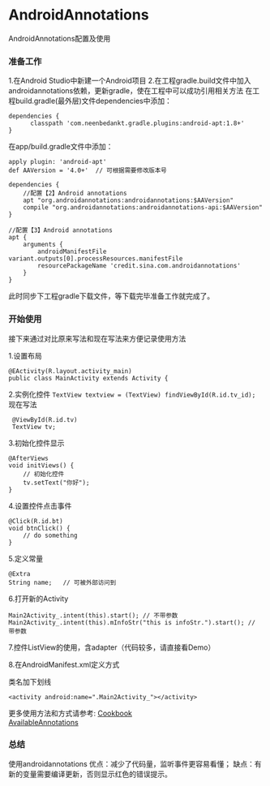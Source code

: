 # AndroidAnnotations
AndroidAnnotations配置及使用

### 准备工作

1.在Android Studio中新建一个Android项目
2.在工程gradle.build文件中加入androidannotations依赖，更新gradle，使在工程中可以成功引用相关方法
在工程build.gradle(最外层)文件dependencies中添加：

```
dependencies {
      classpath 'com.neenbedankt.gradle.plugins:android-apt:1.8+'
}
```

在app/build.gradle文件中添加：

```
apply plugin: 'android-apt'
def AAVersion = '4.0+'  // 可根据需要修改版本号

dependencies {
    //配置【2】Android annotations
    apt "org.androidannotations:androidannotations:$AAVersion"
    compile "org.androidannotations:androidannotations-api:$AAVersion"
}

//配置【3】Android annotations
apt {
    arguments {
        androidManifestFile variant.outputs[0].processResources.manifestFile
        resourcePackageName 'credit.sina.com.androidannotations'
    }
}
```

此时同步下工程gradle下载文件，等下载完毕准备工作就完成了。

### 开始使用

接下来通过对比原来写法和现在写法来方便记录使用方法

1.设置布局

```
@EActivity(R.layout.activity_main)
public class MainActivity extends Activity {

```

2.实例化控件
`TextView textview = (TextView) findViewById(R.id.tv_id);`  
现在写法

```
 @ViewById(R.id.tv)
 TextView tv;
```

3.初始化控件显示

```
@AfterViews
void initViews() {
    // 初始化控件
    tv.setText("你好");
}
```

4.设置控件点击事件

```
@Click(R.id.bt)
void btnClick() {
    // do something
}
```

5.定义常量

```
@Extra
String name;   // 可被外部访问到
```

6.打开新的Activity

```
Main2Activity_.intent(this).start(); // 不带参数
Main2Activity_.intent(this).mInfoStr("this is infoStr.").start(); // 带参数
```

7.控件ListView的使用，含adapter（代码较多，请直接看Demo）

8.在AndroidManifest.xml定义方式

类名加下划线

```
<activity android:name=".Main2Activity_"></activity>
```

更多使用方法和方式请参考:
[Cookbook](https://link.jianshu.com?t=https://github.com/excilys/androidannotations/wiki/Cookbook)   
[AvailableAnnotations](https://link.jianshu.com?t=https://github.com/excilys/androidannotations/wiki/AvailableAnnotations)

### 总结

使用androidannotations
优点：减少了代码量，监听事件更容易看懂；
缺点：有新的变量需要编译更新，否则显示红色的错误提示。

